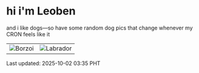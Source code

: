 # hi i'm Leoben

and i like dogs—so have some random dog pics that change whenever my CRON feels like it

|  |  |
|--------|----------|
| ![Borzoi](https://random-dog-vercel.vercel.app/api/random-borzoi?v=1759347302) | ![Labrador](https://random-dog-vercel.vercel.app/api/random-labrador?v=1759347302) |

Last updated: 2025-10-02 03:35 PHT
